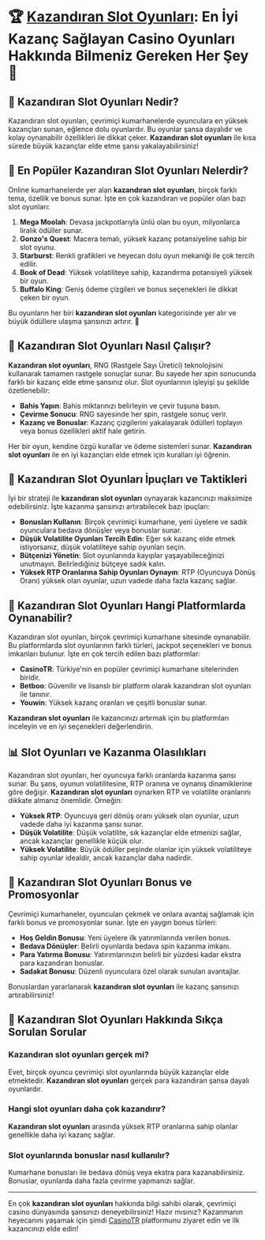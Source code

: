 # 🏆 [Kazandıran Slot Oyunları](https://casinotr.link/gWCRZ4): En İyi Kazanç Sağlayan Casino Oyunları Hakkında Bilmeniz Gereken Her Şey 🎰

## 🎲 Kazandıran Slot Oyunları Nedir?
Kazandıran slot oyunları, çevrimiçi kumarhanelerde oyunculara en yüksek kazançları sunan, eğlence dolu oyunlardır. Bu oyunlar şansa dayalıdır ve kolay oynanabilir özellikleri ile dikkat çeker. **Kazandıran slot oyunları** ile kısa sürede büyük kazançlar elde etme şansı yakalayabilirsiniz!

## 🎉 En Popüler Kazandıran Slot Oyunları Nelerdir?
Online kumarhanelerde yer alan **kazandıran slot oyunları**, birçok farklı tema, özellik ve bonus sunar. İşte en çok kazandıran ve popüler olan bazı slot oyunları:

1. **Mega Moolah**: Devasa jackpotlarıyla ünlü olan bu oyun, milyonlarca liralık ödüller sunar.
2. **Gonzo's Quest**: Macera temalı, yüksek kazanç potansiyeline sahip bir slot oyunu.
3. **Starburst**: Renkli grafikleri ve heyecan dolu oyun mekaniği ile çok tercih edilir.
4. **Book of Dead**: Yüksek volatiliteye sahip, kazandırma potansiyeli yüksek bir oyun.
5. **Buffalo King**: Geniş ödeme çizgileri ve bonus seçenekleri ile dikkat çeken bir oyun.

Bu oyunların her biri **kazandıran slot oyunları** kategorisinde yer alır ve büyük ödüllere ulaşma şansınızı artırır. 🎁

## 🎰 Kazandıran Slot Oyunları Nasıl Çalışır?
**Kazandıran slot oyunları**, RNG (Rastgele Sayı Üretici) teknolojisini kullanarak tamamen rastgele sonuçlar sunar. Bu sayede her spin sonucunda farklı bir kazanç elde etme şansınız olur. Slot oyunlarının işleyişi şu şekilde özetlenebilir:

- **Bahis Yapın**: Bahis miktarınızı belirleyin ve çevir tuşuna basın.
- **Çevirme Sonucu**: RNG sayesinde her spin, rastgele sonuç verir.
- **Kazanç ve Bonuslar**: Kazanç çizgilerini yakalayarak ödülleri toplayın veya bonus özellikleri aktif hale getirin.

Her bir oyun, kendine özgü kurallar ve ödeme sistemleri sunar. **Kazandıran slot oyunları** ile en iyi kazançları elde etmek için kuralları iyi öğrenin.

## 💸 Kazandıran Slot Oyunları İpuçları ve Taktikleri
İyi bir strateji ile **kazandıran slot oyunları** oynayarak kazancınızı maksimize edebilirsiniz. İşte kazanma şansınızı artırabilecek bazı ipuçları:

- **Bonusları Kullanın**: Birçok çevrimiçi kumarhane, yeni üyelere ve sadık oyunculara bedava dönüşler veya bonuslar sunar.
- **Düşük Volatilite Oyunları Tercih Edin**: Eğer sık kazanç elde etmek istiyorsanız, düşük volatiliteye sahip oyunları seçin.
- **Bütçenizi Yönetin**: Slot oyunlarında kayıplar yaşayabileceğinizi unutmayın. Belirlediğiniz bütçeye sadık kalın.
- **Yüksek RTP Oranlarına Sahip Oyunları Oynayın**: RTP (Oyuncuya Dönüş Oranı) yüksek olan oyunlar, uzun vadede daha fazla kazanç sağlar.

## 🏅 Kazandıran Slot Oyunları Hangi Platformlarda Oynanabilir?
Kazandıran slot oyunları, birçok çevrimiçi kumarhane sitesinde oynanabilir. Bu platformlarda slot oyunlarının farklı türleri, jackpot seçenekleri ve bonus imkanları bulunur. İşte en çok tercih edilen bazı platformlar:

- **CasinoTR**: Türkiye'nin en popüler çevrimiçi kumarhane sitelerinden biridir.
- **Betboo**: Güvenilir ve lisanslı bir platform olarak kazandıran slot oyunları ile tanınır.
- **Youwin**: Yüksek kazanç oranları ve çeşitli bonuslar sunar.

**Kazandıran slot oyunları** ile kazancınızı artırmak için bu platformları inceleyin ve en iyi seçenekleri değerlendirin.

## 📊 Slot Oyunları ve Kazanma Olasılıkları
Kazandıran slot oyunları, her oyuncuya farklı oranlarda kazanma şansı sunar. Bu şans, oyunun volatilitesine, RTP oranına ve oynanış dinamiklerine göre değişir. **Kazandıran slot oyunları** oynarken RTP ve volatilite oranlarını dikkate almanız önemlidir. Örneğin:

- **Yüksek RTP**: Oyuncuya geri dönüş oranı yüksek olan oyunlar, uzun vadede daha iyi kazanma şansı sunar.
- **Düşük Volatilite**: Düşük volatilite, sık kazançlar elde etmenizi sağlar, ancak kazançlar genellikle küçük olur.
- **Yüksek Volatilite**: Büyük ödüller peşinde olanlar için yüksek volatiliteye sahip oyunlar idealdir, ancak kazançlar daha nadirdir.

## 🎁 Kazandıran Slot Oyunları Bonus ve Promosyonlar
Çevrimiçi kumarhaneler, oyuncuları çekmek ve onlara avantaj sağlamak için farklı bonus ve promosyonlar sunar. İşte en yaygın bonus türleri:

- **Hoş Geldin Bonusu**: Yeni üyelere ilk yatırımlarında verilen bonus.
- **Bedava Dönüşler**: Belirli oyunlarda bedava spin kazanma imkanı.
- **Para Yatırma Bonusu**: Yatırımlarınızın belirli bir yüzdesi kadar ekstra para kazandıran bonuslar.
- **Sadakat Bonusu**: Düzenli oyunculara özel olarak sunulan avantajlar.

Bonuslardan yararlanarak **kazandıran slot oyunları** ile kazanç şansınızı artırabilirsiniz!

## 🎯 Kazandıran Slot Oyunları Hakkında Sıkça Sorulan Sorular

### Kazandıran slot oyunları gerçek mi?
Evet, birçok oyuncu çevrimiçi slot oyunlarında büyük kazançlar elde etmektedir. **Kazandıran slot oyunları** gerçek para kazandıran şansa dayalı oyunlardır.

### Hangi slot oyunları daha çok kazandırır?
**Kazandıran slot oyunları** arasında yüksek RTP oranlarına sahip olanlar genellikle daha iyi kazanç sağlar.

### Slot oyunlarında bonuslar nasıl kullanılır?
Kumarhane bonusları ile bedava dönüş veya ekstra para kazanabilirsiniz. Bonuslar, oyunlarda daha fazla çevirme yapmanızı sağlar.

---

En çok **kazandıran slot oyunları** hakkında bilgi sahibi olarak, çevrimiçi casino dünyasında şansınızı deneyebilirsiniz! Hazır mısınız? Kazanmanın heyecanını yaşamak için şimdi [CasinoTR](https://casinotr.link/gWCRZ4) platformunu ziyaret edin ve ilk kazancınızı elde edin!
